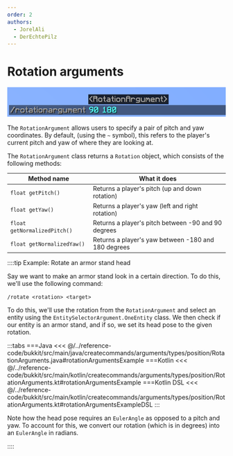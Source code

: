 ```yaml
---
order: 2
authors:
  - JorelAli
  - DerEchtePilz
---
```


# Rotation arguments

![An image of a rotation argument showing /rotationargument 90 180](/images/arguments/rotation.png)

The `RotationArgument` allows users to specify a pair of pitch and yaw coordinates. By default, (using the `~` symbol), this refers to the player's current pitch and yaw of where they are looking at.

The `RotationArgument` class returns a `Rotation` object, which consists of the following methods:

| Method name                  | What it does                                        |
|------------------------------|-----------------------------------------------------|
| `float getPitch()`           | Returns a player's pitch (up and down rotation)     |
| `float getYaw()`             | Returns a player's yaw (left and right rotation)    |
| `float getNormalizedPitch()` | Returns a player's pitch between -90 and 90 degrees |
| `float getNormalizedYaw()`   | Returns a player's yaw between -180 and 180 degrees |

::::tip Example: Rotate an armor stand head

Say we want to make an armor stand look in a certain direction. To do this, we'll use the following command:

```mccmd
/rotate <rotation> <target>
```

To do this, we'll use the rotation from the `RotationArgument` and select an entity using the `EntitySelectorArgument.OneEntity` class. We then check if our entity is an armor stand, and if so, we set its head pose to the given rotation.

:::tabs
===Java
<<< @/../reference-code/bukkit/src/main/java/createcommands/arguments/types/position/RotationArguments.java#rotationArgumentsExample
===Kotlin
<<< @/../reference-code/bukkit/src/main/kotlin/createcommands/arguments/types/position/RotationArguments.kt#rotationArgumentsExample
===Kotlin DSL
<<< @/../reference-code/bukkit/src/main/kotlin/createcommands/arguments/types/position/RotationArguments.kt#rotationArgumentsExampleDSL
:::

Note how the head pose requires an `EulerAngle` as opposed to a pitch and yaw. To account for this, we convert our rotation (which is in degrees) into an `EulerAngle` in radians.

::::